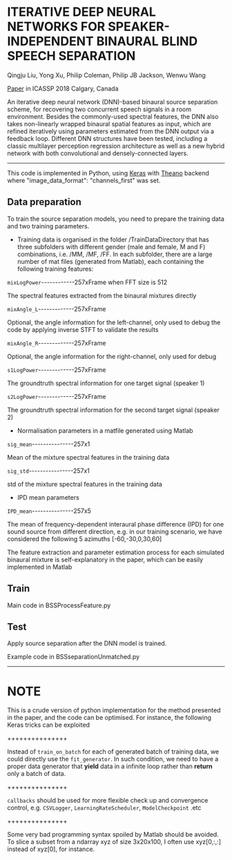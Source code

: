 # ITERATIVE DEEP NEURAL NETWORKS FOR SPEAKER-INDEPENDENT BINAURAL BLIND SPEECH SEPARATION
Qingju Liu, Yong Xu, Philip Coleman, Philip JB Jackson, Wenwu Wang 

[Paper](http://epubs.surrey.ac.uk/846225/) in ICASSP 2018 Calgary, Canada

An iterative deep neural network (DNN)-based binaural source separation scheme, for recovering two concurrent speech signals in a room environment. Besides the commonly-used spectral features, the DNN also takes non-linearly wrapped binaural spatial features as input, which are refined iteratively using parameters estimated from the DNN output via a feedback loop. Different DNN structures have been tested, including a classic multilayer perception regression architecture as well as a new hybrid network with both convolutional and densely-connected layers. 

******************************************************************************************
This code is implemented in Python, using [Keras](https://keras.io/) with [Theano](http://deeplearning.net/software/theano/) backend where "image_data_format": "channels_first" was set.


## Data preparation

To train the source separation models, you need to prepare the training data and two training parameters.

- Training data is organised in the folder /TrainDataDirectory that has three subfolders with different gender (male and female, M and F) combinations, i.e. /MM, /MF, /FF. In each subfolder, there are a large number of mat files (generated from Matlab), each containing the following training features:

`mixLogPower`------------257xFrame when FFT size is 512

The spectral features extracted from the binaural mixtures directly 

`mixAngle_L`-------------257xFrame

Optional, the angle information for the left-channel, only used to debug the code by applying inverse STFT to validate the results

`mixAngle_R`-------------257xFrame

Optional, the angle information for the right-channel, only used for debug

`s1LogPower`-------------257xFrame

The groundtruth spectral information for one target signal (speaker 1)

`s2LogPower`-------------257xFrame

The groundtruth spectral information for the second target signal (speaker 2)

- Normalisation parameters in a matfile generated using Matlab

`sig_mean`---------------257x1 

Mean of the mixture spectral features in the training data

`sig_std`----------------257x1 

std of the mixture spectral features in the training data

- IPD mean parameters

`IPD_mean`---------------257x5

The mean of frequency-dependent interaural phase difference (IPD) for one sound source from different direction, e.g. in our training scenario, we have considered the following 5 azimuths [-60,-30,0,30,60]


The feature extraction and parameter estimation process for each simulated binaural mixture is self-explanatory in the paper, which can be easily implemented in Matlab


## Train

Main code in BSSProcessFeature.py

## Test

Apply source separation after the DNN model is trained.

Example code in BSSseparationUnmatched.py


******************************************************************************************
# NOTE

This is a crude version of python implementation for the method presented in the paper, and the code can be optimised. For instance, the following Keras tricks can be exploited

+++++++++++++++

Instead of `train_on_batch` for each of generated batch of training data, we could directly use the `fit_generator`. In such condition, we need to have a proper data generator that **yield** data in a infinite loop rather than **return** only a batch of data.


+++++++++++++++

`callbacks` should be used for more flexible check up and convergence control, e.g. `CSVLogger`, `LearningRateScheduler`, `ModelCheckpoint` .etc

+++++++++++++++

Some very bad programming syntax spoiled by Matlab should be avoided. To slice a subset from a ndarray xyz of size 3x20x100, I often use xyz[0,:,:] instead of xyz[0], for instance.

